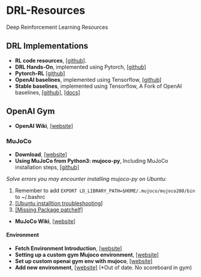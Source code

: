 # DRL-Resources
Deep Reinforcement Learning Resources

## DRL Implementations
- **RL code resources**, [[github]](https://github.com/TheMTank/RL-code-resources).
- **DRL Hands-On**, implemented using Pytorch, [[github]](https://github.com/PacktPublishing/Deep-Reinforcement-Learning-Hands-On)
- **Pytorch-RL** [[github]](https://github.com/Psyche-mia/pytorch-rl)
- **OpenAI baselines**, implemented using Tensorflow, [[github]](https://github.com/openai/baselines)
- **Stable baselines**, implemented using Tensorflow, A Fork of OpenAI baselines, [[github]](https://github.com/hill-a/stable-baselines), [[docs]](https://stable-baselines.readthedocs.io/en/master/guide/install.html)

## OpenAI Gym

- **OpenAI Wiki**, [[website]](https://github.com/openai/gym/wiki/Environments)

### MuJoCo
- **Download**, [[website]](http://www.mujoco.org/)
- **Using MuJoCo from Python3: mujoco-py**, Including MuJoCo installation steps, [[github]](https://github.com/openai/mujoco-py)

*Solve errors you may encounter installing mujoco-py on Ubuntu:* 
1. Remember to add ```EXPORT LD_LIBRARY_PATH=$HOME/.mujoco/mujoco200/bin``` to ~/.bashrc
2. [[Ubuntu installtion troubleshooting]](https://github.com/openai/mujoco-py) 
3. [[Missing Package patchelf]](https://github.com/openai/mujoco-py/issues/147)

- **MuJoCo Wiki**, [[website]](http://mujoco.org/book/index.html)

#### Environment
- **Fetch Environment Introduction**, [[website]](https://openai.com/blog/ingredients-for-robotics-research/)
- **Setting up a custom gym Mujoco environment**, [[website]](https://www.andrewszot.com/blog/machine_learning/reinforcement_learning/gym_with_mujoco)
- **Set up custom openai gym env with mujoco**, [[website]](http://deepwater.xin/wp-content/uploads/2019/02/set%20up%20custom%20openai%20gym%20env%20with%20mujoco.html)
- **Add new environment**, [[website]](https://github.com/openai/gym/wiki/Environments) (*Out of date. No scoreboard in gym)
